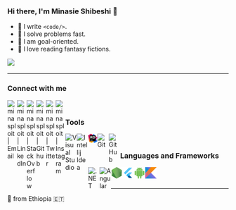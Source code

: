 ### Hi there, I'm Minasie Shibeshi 👋

- 📃 I write <code>&lt;code/&gt;</code>.
- 🔭 I solve problems fast.
- 🥅 I am goal-oriented.
- 📖 I love reading fantasy fictions.

[![](https://img.shields.io/badge/Years%20coding-~%209-blueviolet)][linkedin]

---

### Connect with me

[<img align="left" alt="minasploit | Email" width="22px" src="https://img.icons8.com/color/50/000000/gmail-new.png" />][email]
[<img align="left" alt="minasploit | LinkedIn" width="22px" src="https://img.icons8.com/color/24/000000/linkedin.png" />][linkedin]
[<img align="left" alt="minasploit | Stack Overflow" width="22px" src="https://img.icons8.com/color/24/000000/stackoverflow.png" />][stackoverflow]
[<img align="left" alt="minasploit | Github" width="22px" src="https://img.icons8.com/color/24/000000/github.png" />][github]
[<img align="left" alt="minasploit | Twitter" width="22px" src="https://img.icons8.com/color/50/000000/twitter--v1.png" />][twitter]
[<img align="left" alt="minasploit | Instagram" width="22px" src="https://img.icons8.com/color/48/000000/instagram-new--v1.png" />][instagram]

<br/>

### Tools

[<img align="left" alt="Visual Studio" width="26px" src="https://cdn.iconscout.com/icon/free/png-256/visual-studio-569577.png" />](#)
[<img align="left" alt="Intellij Idea" width="26px" src="https://cdn.iconscout.com/icon/free/png-256/intellij-idea-569199.png" />](#)
[<img align="left" alt="Jetbrains Rider" width="21px" height="21px" src="images/rider-png.png" />](#)
[<img align="left" alt="Git" width="26px" src="https://img.icons8.com/color/24/000000/git.png" />](#)
[<img align="left" alt="GitHub" width="26px" src="https://img.icons8.com/color/24/000000/github.png" />](#)

<br/>

### Languages and Frameworks

[<img align="left" alt=".NET" width="26px" src="https://upload.wikimedia.org/wikipedia/commons/thumb/e/ee/.NET_Core_Logo.svg/512px-.NET_Core_Logo.svg.png" />](#)
[<img align="left" alt="Angular" width="26px" src="https://cdn3.iconfinder.com/data/icons/popular-services-brands/512/angular-js-512.png" />](#)
[<img align="left" alt="Node.js" width="26px" src="https://raw.githubusercontent.com/github/explore/80688e429a7d4ef2fca1e82350fe8e3517d3494d/topics/nodejs/nodejs.png" />](#)
[<img align="left" alt="Flutter" width="26px" src="https://raw.githubusercontent.com/github/explore/80688e429a7d4ef2fca1e82350fe8e3517d3494d/topics/flutter/flutter.png" />](#)
[<img align="left" alt="Android" width="26px" src="https://raw.githubusercontent.com/github/explore/80688e429a7d4ef2fca1e82350fe8e3517d3494d/topics/android/android.png" />](#)
[<img align="left" alt="Kotlin" width="26px" src="https://raw.githubusercontent.com/github/explore/80688e429a7d4ef2fca1e82350fe8e3517d3494d/topics/kotlin/kotlin.png" />](#)

<br />
<br />

[email]: mailto:minasploit@gmail.com
[twitter]: https://twitter.com/minasploit
[stackoverflow]: https://stackoverflow.com/minasploit
[github]: https://github.com/minasploit
[instagram]: https://instagram.com/minasploit
[linkedin]: https://linkedin.com/in/minasie-shibeshi

<hr/>

💙 from Ethiopia 🇪🇹
